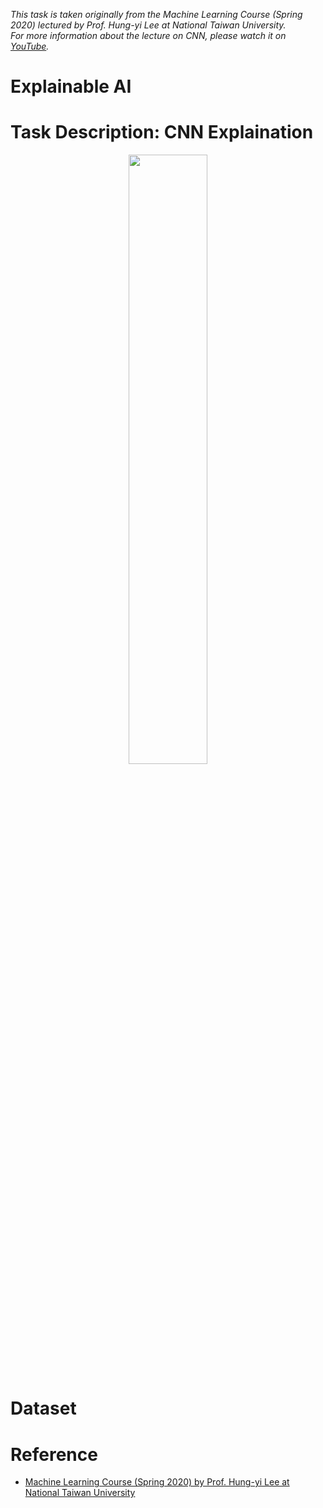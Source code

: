 *This task is taken originally from the Machine Learning Course (Spring 2020) lectured by Prof. Hung-yi Lee at National Taiwan University.*\
*For more information about the lecture on CNN, please watch it on [YouTube](https://www.youtube.com/watch?v=lnjrn3bF9lA&ab_channel=Hung-yiLee).*

# Explainable AI

# Task Description: CNN Explaination
<p align="center"><img width="50%" src="https://i.imgur.com/2haQwFa.png"></p>

# Dataset

# Reference
- [Machine Learning Course (Spring 2020) by Prof. Hung-yi Lee at National Taiwan University](http://speech.ee.ntu.edu.tw/~tlkagk/courses_ML20.html)
